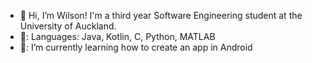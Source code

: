 - 👋 Hi, I’m Wilson! I'm a third year Software Engineering student at the University of Auckland.
- 🐍: Languages: Java, Kotlin, C, Python, MATLAB
- 🤖: I’m currently learning how to create an app in Android

<!---
wlia683/wlia683 is a ✨ special ✨ repository because its `README.md` (this file) appears on your GitHub profile.
You can click the Preview link to take a look at your changes.
--->
